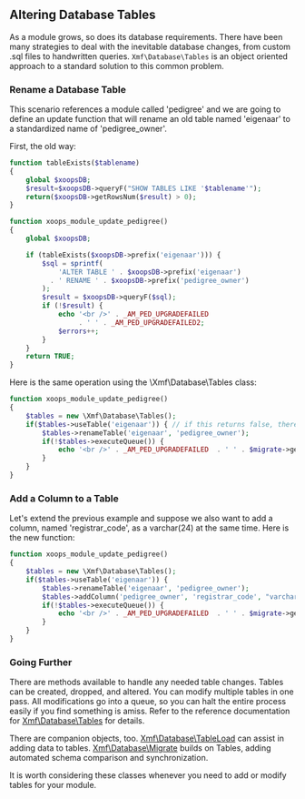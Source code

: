 ## Altering Database Tables

As a module grows, so does its database requirements. There have been many strategies to deal with
the inevitable database changes, from custom .sql files to handwritten queries. `Xmf\Database\Tables`
is an object oriented approach to a standard solution to this common problem.

### Rename a Database Table

This scenario references a module called 'pedigree' and we are going to define an update function
that will rename an old table named 'eigenaar' to a standardized name of 'pedigree_owner'.

First, the old way:

```php
function tableExists($tablename)
{
    global $xoopsDB;
    $result=$xoopsDB->queryF("SHOW TABLES LIKE '$tablename'");
    return($xoopsDB->getRowsNum($result) > 0);
}

function xoops_module_update_pedigree()
{
    global $xoopsDB;

    if (tableExists($xoopsDB->prefix('eigenaar'))) {
        $sql = sprintf(
            'ALTER TABLE ' . $xoopsDB->prefix('eigenaar')
          . ' RENAME ' . $xoopsDB->prefix('pedigree_owner')
        );
        $result = $xoopsDB->queryF($sql);
        if (!$result) {
            echo '<br />' . _AM_PED_UPGRADEFAILED
                 . ' ' . _AM_PED_UPGRADEFAILED2;
            $errors++;
        }
    }
    return TRUE;
}
```

Here is the same operation using the \Xmf\Database\Tables class:

```php
function xoops_module_update_pedigree()
{
    $tables = new \Xmf\Database\Tables();
    if($tables->useTable('eigenaar')) { // if this returns false, there is no table
        $tables->renameTable('eigenaar', 'pedigree_owner');
        if(!$tables->executeQueue()) {
	        echo '<br />' . _AM_PED_UPGRADEFAILED  . ' ' . $migrate->getLastError();
	    }
    }
}
```

### Add a Column to a Table

Let's extend the previous example and suppose we also want to add a column, named
'registrar_code', as a varchar(24) at the same time. Here is the new function:

```php
function xoops_module_update_pedigree()
{
    $tables = new \Xmf\Database\Tables();
    if($tables->useTable('eigenaar')) {
        $tables->renameTable('eigenaar', 'pedigree_owner');
        $tables->addColumn('pedigree_owner', 'registrar_code', "varchar(24) NOT NULL DEFAULT ''");
        if(!$tables->executeQueue()) {
	        echo '<br />' . _AM_PED_UPGRADEFAILED  . ' ' . $migrate->getLastError();
	    }
    }
}
```

### Going Further

There are methods available to handle any needed table changes. Tables can be created, dropped,
and altered. You can modify multiple tables in one pass. All modifications go into a queue, so you
can halt the entire process easily if you find something is amiss. Refer to the reference
documentation for [Xmf\Database\Tables](../database/tables.md) for details.

There are companion objects, too. [Xmf\Database\TableLoad](../database/tableload.md) can assist in
adding data to tables. [Xmf\Database\Migrate](../database/migrate.md) builds on Tables, adding 
automated schema comparison and synchronization.

It is worth considering these classes whenever you need to add or modify tables for your module.
